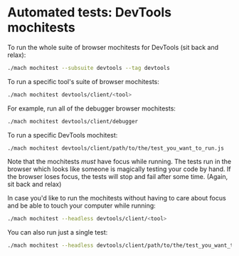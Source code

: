 # Automated tests: DevTools mochitests

To run the whole suite of browser mochitests for DevTools (sit back and relax):

```bash
./mach mochitest --subsuite devtools --tag devtools
```
To run a specific tool's suite of browser mochitests:

```bash
./mach mochitest devtools/client/<tool>
```

For example, run all of the debugger browser mochitests:

```bash
./mach mochitest devtools/client/debugger
```
To run a specific DevTools mochitest:

```bash
./mach mochitest devtools/client/path/to/the/test_you_want_to_run.js
```
Note that the mochitests *must* have focus while running. The tests run in the browser which looks like someone is magically testing your code by hand. If the browser loses focus, the tests will stop and fail after some time. (Again, sit back and relax)

In case you'd like to run the mochitests without having to care about focus and be able to touch your computer while running:

```bash
./mach mochitest --headless devtools/client/<tool>
```

You can also run just a single test:

```bash
./mach mochitest --headless devtools/client/path/to/the/test_you_want_to_run.js
```
